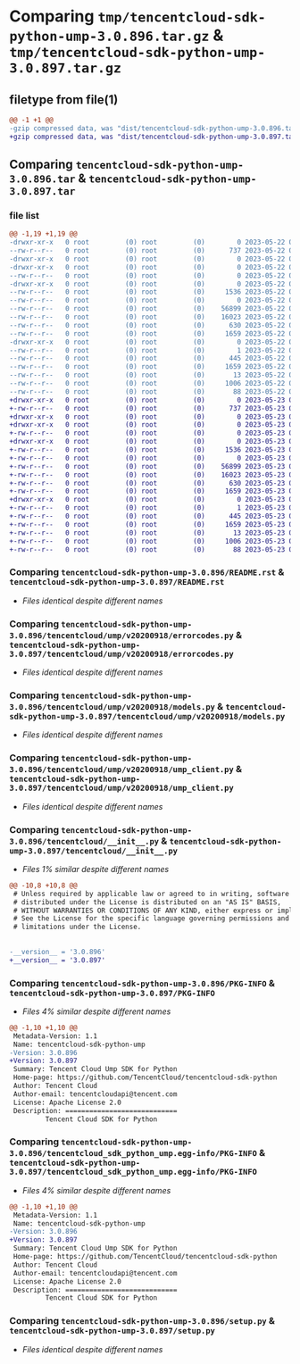 # Comparing `tmp/tencentcloud-sdk-python-ump-3.0.896.tar.gz` & `tmp/tencentcloud-sdk-python-ump-3.0.897.tar.gz`

## filetype from file(1)

```diff
@@ -1 +1 @@
-gzip compressed data, was "dist/tencentcloud-sdk-python-ump-3.0.896.tar", last modified: Mon May 22 00:36:51 2023, max compression
+gzip compressed data, was "dist/tencentcloud-sdk-python-ump-3.0.897.tar", last modified: Tue May 23 02:35:38 2023, max compression
```

## Comparing `tencentcloud-sdk-python-ump-3.0.896.tar` & `tencentcloud-sdk-python-ump-3.0.897.tar`

### file list

```diff
@@ -1,19 +1,19 @@
-drwxr-xr-x   0 root         (0) root         (0)        0 2023-05-22 00:36:51.000000 tencentcloud-sdk-python-ump-3.0.896/
--rw-r--r--   0 root         (0) root         (0)      737 2023-05-22 00:36:51.000000 tencentcloud-sdk-python-ump-3.0.896/README.rst
-drwxr-xr-x   0 root         (0) root         (0)        0 2023-05-22 00:36:51.000000 tencentcloud-sdk-python-ump-3.0.896/tencentcloud/
-drwxr-xr-x   0 root         (0) root         (0)        0 2023-05-22 00:36:51.000000 tencentcloud-sdk-python-ump-3.0.896/tencentcloud/ump/
--rw-r--r--   0 root         (0) root         (0)        0 2023-05-22 00:36:51.000000 tencentcloud-sdk-python-ump-3.0.896/tencentcloud/ump/__init__.py
-drwxr-xr-x   0 root         (0) root         (0)        0 2023-05-22 00:36:51.000000 tencentcloud-sdk-python-ump-3.0.896/tencentcloud/ump/v20200918/
--rw-r--r--   0 root         (0) root         (0)     1536 2023-05-22 00:36:51.000000 tencentcloud-sdk-python-ump-3.0.896/tencentcloud/ump/v20200918/errorcodes.py
--rw-r--r--   0 root         (0) root         (0)        0 2023-05-22 00:36:51.000000 tencentcloud-sdk-python-ump-3.0.896/tencentcloud/ump/v20200918/__init__.py
--rw-r--r--   0 root         (0) root         (0)    56899 2023-05-22 00:36:51.000000 tencentcloud-sdk-python-ump-3.0.896/tencentcloud/ump/v20200918/models.py
--rw-r--r--   0 root         (0) root         (0)    16023 2023-05-22 00:36:51.000000 tencentcloud-sdk-python-ump-3.0.896/tencentcloud/ump/v20200918/ump_client.py
--rw-r--r--   0 root         (0) root         (0)      630 2023-05-22 00:36:51.000000 tencentcloud-sdk-python-ump-3.0.896/tencentcloud/__init__.py
--rw-r--r--   0 root         (0) root         (0)     1659 2023-05-22 00:36:51.000000 tencentcloud-sdk-python-ump-3.0.896/PKG-INFO
-drwxr-xr-x   0 root         (0) root         (0)        0 2023-05-22 00:36:51.000000 tencentcloud-sdk-python-ump-3.0.896/tencentcloud_sdk_python_ump.egg-info/
--rw-r--r--   0 root         (0) root         (0)        1 2023-05-22 00:36:51.000000 tencentcloud-sdk-python-ump-3.0.896/tencentcloud_sdk_python_ump.egg-info/dependency_links.txt
--rw-r--r--   0 root         (0) root         (0)      445 2023-05-22 00:36:51.000000 tencentcloud-sdk-python-ump-3.0.896/tencentcloud_sdk_python_ump.egg-info/SOURCES.txt
--rw-r--r--   0 root         (0) root         (0)     1659 2023-05-22 00:36:51.000000 tencentcloud-sdk-python-ump-3.0.896/tencentcloud_sdk_python_ump.egg-info/PKG-INFO
--rw-r--r--   0 root         (0) root         (0)       13 2023-05-22 00:36:51.000000 tencentcloud-sdk-python-ump-3.0.896/tencentcloud_sdk_python_ump.egg-info/top_level.txt
--rw-r--r--   0 root         (0) root         (0)     1006 2023-05-22 00:36:51.000000 tencentcloud-sdk-python-ump-3.0.896/setup.py
--rw-r--r--   0 root         (0) root         (0)       88 2023-05-22 00:36:51.000000 tencentcloud-sdk-python-ump-3.0.896/setup.cfg
+drwxr-xr-x   0 root         (0) root         (0)        0 2023-05-23 02:35:38.000000 tencentcloud-sdk-python-ump-3.0.897/
+-rw-r--r--   0 root         (0) root         (0)      737 2023-05-23 02:35:38.000000 tencentcloud-sdk-python-ump-3.0.897/README.rst
+drwxr-xr-x   0 root         (0) root         (0)        0 2023-05-23 02:35:38.000000 tencentcloud-sdk-python-ump-3.0.897/tencentcloud/
+drwxr-xr-x   0 root         (0) root         (0)        0 2023-05-23 02:35:38.000000 tencentcloud-sdk-python-ump-3.0.897/tencentcloud/ump/
+-rw-r--r--   0 root         (0) root         (0)        0 2023-05-23 02:35:38.000000 tencentcloud-sdk-python-ump-3.0.897/tencentcloud/ump/__init__.py
+drwxr-xr-x   0 root         (0) root         (0)        0 2023-05-23 02:35:38.000000 tencentcloud-sdk-python-ump-3.0.897/tencentcloud/ump/v20200918/
+-rw-r--r--   0 root         (0) root         (0)     1536 2023-05-23 02:35:38.000000 tencentcloud-sdk-python-ump-3.0.897/tencentcloud/ump/v20200918/errorcodes.py
+-rw-r--r--   0 root         (0) root         (0)        0 2023-05-23 02:35:38.000000 tencentcloud-sdk-python-ump-3.0.897/tencentcloud/ump/v20200918/__init__.py
+-rw-r--r--   0 root         (0) root         (0)    56899 2023-05-23 02:35:38.000000 tencentcloud-sdk-python-ump-3.0.897/tencentcloud/ump/v20200918/models.py
+-rw-r--r--   0 root         (0) root         (0)    16023 2023-05-23 02:35:38.000000 tencentcloud-sdk-python-ump-3.0.897/tencentcloud/ump/v20200918/ump_client.py
+-rw-r--r--   0 root         (0) root         (0)      630 2023-05-23 02:35:38.000000 tencentcloud-sdk-python-ump-3.0.897/tencentcloud/__init__.py
+-rw-r--r--   0 root         (0) root         (0)     1659 2023-05-23 02:35:38.000000 tencentcloud-sdk-python-ump-3.0.897/PKG-INFO
+drwxr-xr-x   0 root         (0) root         (0)        0 2023-05-23 02:35:38.000000 tencentcloud-sdk-python-ump-3.0.897/tencentcloud_sdk_python_ump.egg-info/
+-rw-r--r--   0 root         (0) root         (0)        1 2023-05-23 02:35:38.000000 tencentcloud-sdk-python-ump-3.0.897/tencentcloud_sdk_python_ump.egg-info/dependency_links.txt
+-rw-r--r--   0 root         (0) root         (0)      445 2023-05-23 02:35:38.000000 tencentcloud-sdk-python-ump-3.0.897/tencentcloud_sdk_python_ump.egg-info/SOURCES.txt
+-rw-r--r--   0 root         (0) root         (0)     1659 2023-05-23 02:35:38.000000 tencentcloud-sdk-python-ump-3.0.897/tencentcloud_sdk_python_ump.egg-info/PKG-INFO
+-rw-r--r--   0 root         (0) root         (0)       13 2023-05-23 02:35:38.000000 tencentcloud-sdk-python-ump-3.0.897/tencentcloud_sdk_python_ump.egg-info/top_level.txt
+-rw-r--r--   0 root         (0) root         (0)     1006 2023-05-23 02:35:38.000000 tencentcloud-sdk-python-ump-3.0.897/setup.py
+-rw-r--r--   0 root         (0) root         (0)       88 2023-05-23 02:35:38.000000 tencentcloud-sdk-python-ump-3.0.897/setup.cfg
```

### Comparing `tencentcloud-sdk-python-ump-3.0.896/README.rst` & `tencentcloud-sdk-python-ump-3.0.897/README.rst`

 * *Files identical despite different names*

### Comparing `tencentcloud-sdk-python-ump-3.0.896/tencentcloud/ump/v20200918/errorcodes.py` & `tencentcloud-sdk-python-ump-3.0.897/tencentcloud/ump/v20200918/errorcodes.py`

 * *Files identical despite different names*

### Comparing `tencentcloud-sdk-python-ump-3.0.896/tencentcloud/ump/v20200918/models.py` & `tencentcloud-sdk-python-ump-3.0.897/tencentcloud/ump/v20200918/models.py`

 * *Files identical despite different names*

### Comparing `tencentcloud-sdk-python-ump-3.0.896/tencentcloud/ump/v20200918/ump_client.py` & `tencentcloud-sdk-python-ump-3.0.897/tencentcloud/ump/v20200918/ump_client.py`

 * *Files identical despite different names*

### Comparing `tencentcloud-sdk-python-ump-3.0.896/tencentcloud/__init__.py` & `tencentcloud-sdk-python-ump-3.0.897/tencentcloud/__init__.py`

 * *Files 1% similar despite different names*

```diff
@@ -10,8 +10,8 @@
 # Unless required by applicable law or agreed to in writing, software
 # distributed under the License is distributed on an "AS IS" BASIS,
 # WITHOUT WARRANTIES OR CONDITIONS OF ANY KIND, either express or implied.
 # See the License for the specific language governing permissions and
 # limitations under the License.
 
 
-__version__ = '3.0.896'
+__version__ = '3.0.897'
```

### Comparing `tencentcloud-sdk-python-ump-3.0.896/PKG-INFO` & `tencentcloud-sdk-python-ump-3.0.897/PKG-INFO`

 * *Files 4% similar despite different names*

```diff
@@ -1,10 +1,10 @@
 Metadata-Version: 1.1
 Name: tencentcloud-sdk-python-ump
-Version: 3.0.896
+Version: 3.0.897
 Summary: Tencent Cloud Ump SDK for Python
 Home-page: https://github.com/TencentCloud/tencentcloud-sdk-python
 Author: Tencent Cloud
 Author-email: tencentcloudapi@tencent.com
 License: Apache License 2.0
 Description: ============================
         Tencent Cloud SDK for Python
```

### Comparing `tencentcloud-sdk-python-ump-3.0.896/tencentcloud_sdk_python_ump.egg-info/PKG-INFO` & `tencentcloud-sdk-python-ump-3.0.897/tencentcloud_sdk_python_ump.egg-info/PKG-INFO`

 * *Files 4% similar despite different names*

```diff
@@ -1,10 +1,10 @@
 Metadata-Version: 1.1
 Name: tencentcloud-sdk-python-ump
-Version: 3.0.896
+Version: 3.0.897
 Summary: Tencent Cloud Ump SDK for Python
 Home-page: https://github.com/TencentCloud/tencentcloud-sdk-python
 Author: Tencent Cloud
 Author-email: tencentcloudapi@tencent.com
 License: Apache License 2.0
 Description: ============================
         Tencent Cloud SDK for Python
```

### Comparing `tencentcloud-sdk-python-ump-3.0.896/setup.py` & `tencentcloud-sdk-python-ump-3.0.897/setup.py`

 * *Files identical despite different names*

